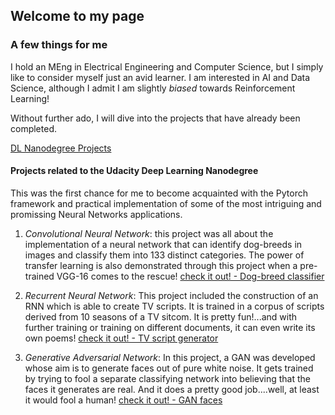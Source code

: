 ## Welcome to my page
### A few things for me
I hold an MEng in Electrical Engineering and Computer Science, but I simply like to consider myself just an avid learner.
I am interested in AI and Data Science, although I admit I am slightly _biased_ towards Reinforcement Learning!

Without further ado, I will dive into the projects that have already been completed.

<a href="https://github.com/MariosKokmo/MariosKokmo.github.io/html/DLND_projects.html" title="DL Nanodegree Projects">DL Nanodegree Projects</a>

#### Projects related to the Udacity Deep Learning Nanodegree
This was the first chance for me to become acquainted with the Pytorch framework and practical implementation of some of the most
intriguing and promissing Neural Networks applications.

1. *Convolutional Neural Network*:
this project was all about the implementation of a neural network that can identify dog-breeds in images and classify
them into 133 distinct categories. The power of transfer learning is also demonstrated through this project when a pre-trained VGG-16 comes to the rescue!
[check it out! - Dog-breed classifier](https://github.com/MariosKokmo/Dog_Breed_Classifier--Udacity_Deep_Learning-Nanodegree)


2. *Recurrent Neural Network*:
This project included the construction of an RNN which is able to create TV scripts. It is trained in a corpus of scripts derived from 10 seasons of a TV sitcom. It is pretty fun!...and with further training or training on different documents, it can even write its own poems!
[check it out! - TV script generator](https://github.com/MariosKokmo/TV_script_generator--Udacity_Deep_Learning-Nanodegree)


3. *Generative Adversarial Network*:
In this project, a GAN was developed whose aim is to generate faces out of pure white noise. It gets trained by trying to fool a separate classifying network into believing that the faces it generates are real. And it does a pretty good job....well, at least it would fool a human!
[check it out! - GAN faces](https://github.com/MariosKokmo/Generating_Faces--Udacity_Deep_Learning-Nanodegree)
